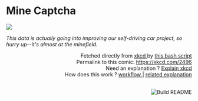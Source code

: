 # <b>Mine Captcha</b>

[![](https://imgs.xkcd.com/comics/mine_captcha.png)](https://xkcd.com/2496)

<i>This data is actually going into improving our self-driving car project, so hurry up--it&#39;s almost at the minefield.</i>

<div align="right">
  Fetched directly from
  <a href="https://xkcd.com">
    xkcd
  </a>
  by
  <a href="https://github.com/Vanille-N/Vanille-N/blob/master/fetch">
    this bash script
  </a>
</div>
<div align="right">
  Permalink to this comic:
  <a href="https://xkcd.com/2496">
    https://xkcd.com/2496
  </a>
</div>
<div align="right">
  Need an explanation ?
  <a href="https://www.explainxkcd.com/wiki/index.php/2496">
    Explain xkcd
  </a>
</div>
<div align="right">
  How does this work ?
  <a href="https://github.com/Vanille-N/Vanille-N/blob/master/.github/workflows/build.yml">
    workflow
  </a>
  |
  <a href="https://simonwillison.net/2020/Jul/10/self-updating-profile-readme/">
    related explanation
  </a>
</div><br>

<a href="https://github.com/Vanille-N/Vanille-N/actions"><img src="https://github.com/Vanille-N/Vanille-N/workflows/Build%20README/badge.svg" align="right" alt="Build README"></a>

